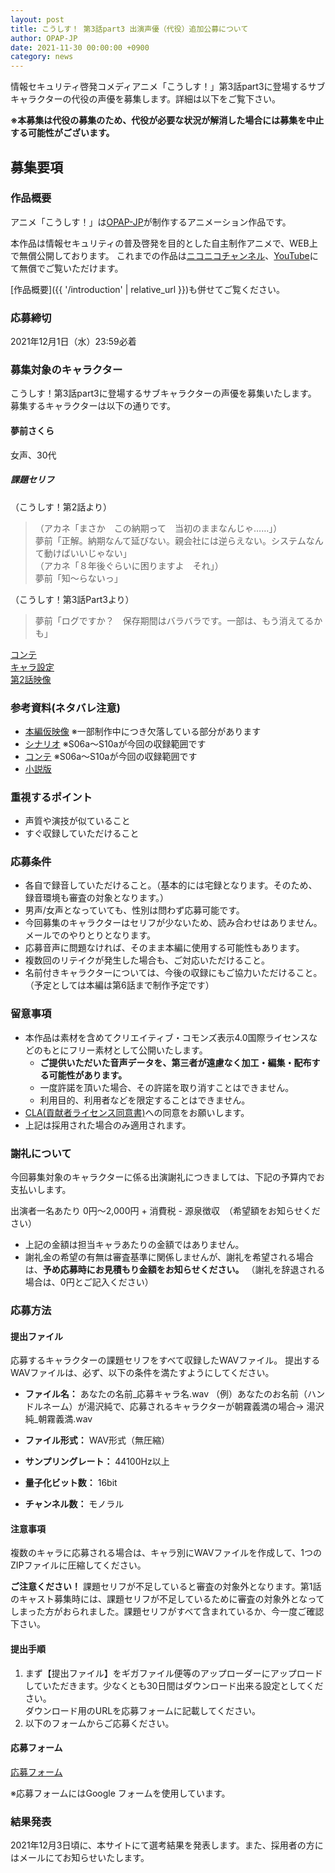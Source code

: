 ```yaml
---
layout: post
title: こうしす！ 第3話part3 出演声優（代役）追加公募について
author: OPAP-JP
date: 2021-11-30 00:00:00 +0900
category: news
---
```



情報セキュリティ啓発コメディアニメ「こうしす！」第3話part3に登場するサブキャラクターの代役の声優を募集します。詳細は以下をご覧下さい。

**※本募集は代役の募集のため、代役が必要な状況が解消した場合には募集を中止する可能性がございます。**

## 募集要項

### 作品概要

アニメ「こうしす！」は[OPAP-JP](https://opap.jp/)が制作するアニメーション作品です。

本作品は情報セキュリティの普及啓発を目的とした自主制作アニメで、WEB上で無償公開しております。
これまでの作品は[ニコニコチャンネル](http://ch.nicovideo.jp/kosys)、[YouTube](https://youtube.com/c/opapjp)にて無償でご覧いただけます。

[作品概要]({{ '/introduction' | relative_url }})も併せてご覧ください。


### 応募締切

2021年12月1日（水）23:59必着


### 募集対象のキャラクター

こうしす！第3話part3に登場するサブキャラクターの声優を募集いたします。
募集するキャラクターは以下の通りです。



#### 夢前さくら
女声、30代

##### 課題セリフ

（こうしす！第2話より）
> （アカネ「まさか　この納期って　当初のままなんじゃ……」）  
> 夢前「正解。納期なんて延びない。親会社には逆らえない。システムなんて動けばいいじゃない」  
> （アカネ「８年後ぐらいに困りますよ　それ」）  
> 夢前「知～らないっ」

（こうしす！第3話Part3より）
> 夢前「ログですか？　保存期間はバラバラです。一部は、もう消えてるかも」

[コンテ](https://kosys.gitlab.io/kosys-ep03/docs/storyboard/S07/)  
[キャラ設定](https://kosys.opap.jp/characters/sakura_yumesaki.html)  
[第2話映像](https://youtu.be/b6-qVTRYePY?t=456)

### 参考資料(ネタバレ注意)

* [本編仮映像](https://ymkspark-my.sharepoint.com/:v:/g/personal/butaman_m_kyoki-railway_co_jp/EUMZ5Yvnm2JKlpb05__XdbgBqKFknmUVGBewB7MhV8Yisg?e=YZobie) ※一部制作中につき欠落している部分があります
* [シナリオ](https://kosys.gitlab.io/kosys-ep03/docs/scenario/scenario.txt) ※S06a～S10aが今回の収録範囲です
* [コンテ](https://kosys.gitlab.io/kosys-ep03/docs/storyboard/) ※S06a～S10aが今回の収録範囲です
* [小説版](https://gitlab.com/kyoki-railway/kosys-ee/novel-akane/-/raw/master/texts/02-incident1.md) 


### 重視するポイント

* 声質や演技が似ていること
* すぐ収録していただけること

### 応募条件

* 各自で録音していただけること。（基本的には宅録となります。そのため、録音環境も審査の対象となります。）
* 男声/女声となっていても、性別は問わず応募可能です。
* 今回募集のキャラクターはセリフが少ないため、読み合わせはありません。メールでのやりとりとなります。
* 応募音声に問題なければ、そのまま本編に使用する可能性もあります。
* 複数回のリテイクが発生した場合も、ご対応いただけること。
* 名前付きキャラクターについては、今後の収録にもご協力いただけること。（予定としては本編は第6話まで制作予定です）


### 留意事項

* 本作品は素材を含めてクリエイティブ・コモンズ表示4.0国際ライセンスなどのもとにフリー素材として公開いたします。
    * **ご提供いただいた音声データを、第三者が遠慮なく加工・編集・配布する可能性があります。**
    * 一度許諾を頂いた場合、その許諾を取り消すことはできません。
    * 利用目的、利用者などを限定することはできません。
* [CLA(貢献者ライセンス同意書)](https://opap.jp/legal/cla)への同意をお願いします。
* 上記は採用された場合のみ適用されます。


### 謝礼について

今回募集対象のキャラクターに係る出演謝礼につきましては、下記の予算内でお支払いします。

出演者一名あたり 0円～2,000円 + 消費税 - 源泉徴収　（希望額をお知らせください）

* 上記の金額は担当キャラあたりの金額ではありません。
* 謝礼金の希望の有無は審査基準に関係しませんが、謝礼を希望される場合は、**予め応募時にお見積もり金額をお知らせください。** （謝礼を辞退される場合は、0円とご記入ください）


### 応募方法

#### 提出ファイル

応募するキャラクターの課題セリフをすべて収録したWAVファイル。
提出するWAVファイルは、必ず、以下の条件を満たすようにしてください。

* **ファイル名：** あなたの名前_応募キャラ名.wav
（例）あなたのお名前（ハンドルネーム）が湯沢純で、応募されるキャラクターが朝霧義満の場合→ 湯沢純_朝霧義満.wav

* **ファイル形式：** WAV形式（無圧縮）
* **サンプリングレート：** 44100Hz以上
* **量子化ビット数：** 16bit
* **チャンネル数：** モノラル

#### 注意事項
複数のキャラに応募される場合は、キャラ別にWAVファイルを作成して、1つのZIPファイルに圧縮してください。

**ご注意ください！** 課題セリフが不足していると審査の対象外となります。第1話のキャスト募集時には、課題セリフが不足しているために審査の対象外となってしまった方がおられました。課題セリフがすべて含まれているか、今一度ご確認下さい。

#### 提出手順
1. まず【提出ファイル】をギガファイル便等のアップローダーにアップロードしていただきます。少なくとも30日間はダウンロード出来る設定としてください。<br />ダウンロード用のURLを応募フォームに記載してください。
2. 以下のフォームからご応募ください。


#### 応募フォーム

[応募フォーム](https://docs.google.com/forms/d/e/1FAIpQLSeXTmT-Zkc1I_MXn2UdFiWLwiox4WErhqGGSl75Ib9Tgit0Sw/viewform?usp=sf_link)

※応募フォームにはGoogle フォームを使用しています。

### 結果発表

2021年12月3日頃に、本サイトにて選考結果を発表します。また、採用者の方にはメールにてお知らせいたします。
